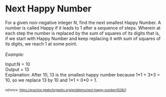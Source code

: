 
# Next Happy Number

For a given non-negative integer N, find the next smallest Happy Number. A number is called Happy if it leads to 1 after a sequence of steps. Wherein at each step the number is replaced by the sum of squares of its digits that is, if we start with Happy Number and keep replacing it with sum of squares of its digits, we reach 1 at some point.
</br >
</br >
*Example:*

Input:N = 10 </br >
Output = 13</br >
Explanation: After 10, 13 is the smallest happy number because 1\*1 + 3\*3 = 10, so we replace 13 by 10 and 1\*1 + 0\*0 = 1.
</br ></br >
<font size=1>*refrence:* https://practice.geeksforgeeks.org/problems/next-happy-number4538/1</font>